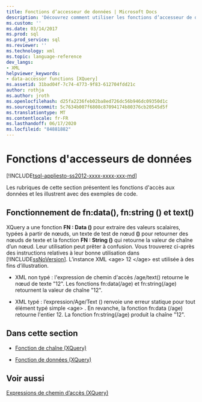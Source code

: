 ```yaml
---
title: Fonctions d’accesseur de données | Microsoft Docs
description: 'Découvrez comment utiliser les fonctions d’accesseur de données XQuery FN : Data (), fn : String () et Text ().'
ms.custom: ''
ms.date: 03/14/2017
ms.prod: sql
ms.prod_service: sql
ms.reviewer: ''
ms.technology: xml
ms.topic: language-reference
dev_langs:
- XML
helpviewer_keywords:
- data-accessor functions [XQuery]
ms.assetid: 31bad04f-7c74-4773-9f83-612704fdd21c
author: rothja
ms.author: jroth
ms.openlocfilehash: d25fa2236feb02ba8ed726dc56b946dc09350d1c
ms.sourcegitcommit: 5c7634b007f6808c87094174b80376cb20545d5f
ms.translationtype: MT
ms.contentlocale: fr-FR
ms.lasthandoff: 06/17/2020
ms.locfileid: "84881882"
---
```

# <a name="data-accessor-functions"></a>Fonctions d'accesseurs de données
[!INCLUDE[tsql-appliesto-ss2012-xxxx-xxxx-xxx-md](../includes/tsql-appliesto-ss2012-xxxx-xxxx-xxx-md.md)]

  Les rubriques de cette section présentent les fonctions d'accès aux données et les illustrent avec des exemples de code.  
  
## <a name="understanding-fndata-fnstring-and-text"></a>Fonctionnement de fn:data(), fn:string () et text()  
 XQuery a une fonction **FN : Data ()** pour extraire des valeurs scalaires, typées à partir de nœuds, un texte de test de nœud **()** pour retourner des nœuds de texte et la fonction **FN : String ()** qui retourne la valeur de chaîne d’un nœud. Leur utilisation peut prêter à confusion. Vous trouverez ci-après des instructions relatives à leur bonne utilisation dans [!INCLUDE[ssNoVersion](../includes/ssnoversion-md.md)]. L’instance XML \<age> 12 \</age> est utilisée à des fins d’illustration.  
  
-   XML non typé : l'expression de chemin d'accès /age/text() retourne le nœud de texte "12". Les fonctions fn:data(/age) et fn:string(/age) retournent la valeur de chaîne "12".  
  
-   XML typé : l’expression/Age/Text () renvoie une erreur statique pour tout élément typé simple \<age> . En revanche, la fonction fn:data (/age) retourne l'entier 12. La fonction fn:string(/age) produit la chaîne "12".  
  
## <a name="in-this-section"></a>Dans cette section  
  
-   [Fonction de chaîne &#40;XQuery&#41;](../xquery/data-accessor-functions-string-xquery.md)  
  
-   [Fonction de données &#40;XQuery&#41;](../xquery/data-accessor-functions-data-xquery.md)  
  
## <a name="see-also"></a>Voir aussi  
 [Expressions de chemin d’accès &#40;XQuery&#41;](../xquery/path-expressions-xquery.md)  
  
  
